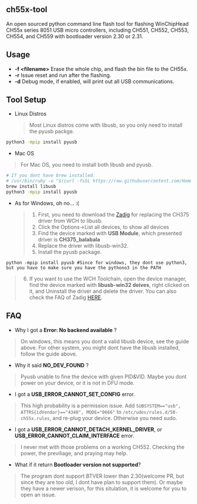 ch55x-tool
------------

An open sourced python command line flash tool for flashing WinChipHead CH55x series 8051 USB micro controllers, including CH551, CH552, CH553, CH554, and CH559  with bootloader version 2.30 or 2.31.

Usage
------------
* __-f \<filename\>__ Erase the whole chip, and flash the bin file to the CH55x.
* __-r__ Issue reset and run after the flashing.
* __-d__ Debug mode, if enabled, will print out all USB communications.

Tool Setup
------------
* Linux Distros
  > Most Linux distros come with libusb, so you only need to install the pyusb packge.
```bash
python3 -mpip install pyusb
```

* Mac OS
 > For Mac OS, you need to install both libusb and pyusb.

```bash
# If you dont have brew installed.
# /usr/bin/ruby -e "$(curl -fsSL https://raw.githubusercontent.com/Homebrew/install/master/install)"
brew install libusb
python3 -mpip install pyusb
```

* As for Windows, oh no... :(
  > 1. First, you need to download the [Zadig](https://zadig.akeo.ie/) for replacing the CH375 driver from WCH to libusb.
  > 2. Click the Options->List all devices, to show all devices
  > 3. Find the device marked with __USB Module__, which presented driver is __CH375_balabala__
  > 4. Replace the driver with libusb-win32.
  > 5. Install the pyusb package.
 ```
 python -mpip install pyusb #Since for windows, they dont use python3, but you have to make sure you have the pythono3 in the PATH
 ```
  > 6. If you want to use the WCH Toolchain, open the device manager, find the device marked with __libusb-win32 deives__, right clicked on it, and Uninstall the driver and delete the driver. You can also check the FAQ of Zadig [HERE](https://github.com/pbatard/libwdi/wiki/Zadig).
  
 FAQ
 ---------
 * Why I got a __Error: No backend available__ ?
 > On windows, this means you dont a valid libusb device, see the guide above. For other system, you might dont have the libusb installed, follow the guide above.
 
 * Why it said __NO_DEV_FOUND__ ?
 > Pyusb unable to fine the device with given PID&VID. Maybe you dont power on your device, or it is not in DFU mode.
 
 * I got a __USB_ERROR_CANNOT_SET_CONFIG__ error.
 > This high probability is a permission issue. Add ``SUBSYSTEM=="usb", ATTRS{idVendor}=="4348", MODE="0666"`` to ``/etc/udev/rules.d/50-ch55x.rules``, and re-plug your device. Otherwise you need sudo.
 
 * I got a __USB_ERROR_CANNOT_DETACH_KERNEL_DRIVER__, or __USB_ERROR_CANNOT_CLAIM_INTERFACE__ error.
 > I never met with those problems on a working CH552. Checking the power, the previliage, and praying may help.
 
 * What if it return __Bootloader version not supported__?
 > The program dont support BTVER lower than 2.30(welcome PR, but since they are too old, I dont have plan to support them). Or maybe they have a newer verison, for this situlation, it is welcome for you to open an issue.
